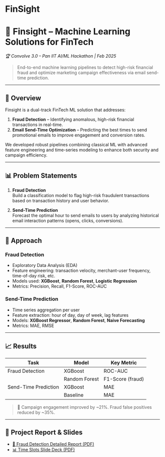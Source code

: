 # FinSight

# 💸 Finsight – Machine Learning Solutions for FinTech  
*🏆 Convolve 3.0 – Pan IIT AI/ML Hackathon | Feb 2025*

> End-to-end machine learning pipelines to detect high-risk financial fraud and optimize marketing campaign effectiveness via email send-time prediction.

---

## 🚀 Overview

Finsight is a dual-track FinTech ML solution that addresses:
1. **Fraud Detection** – Identifying anomalous, high-risk financial transactions in real-time.
2. **Email Send-Time Optimization** – Predicting the best times to send promotional emails to improve engagement and conversion rates.

We developed robust pipelines combining classical ML with advanced feature engineering and time-series modeling to enhance both security and campaign efficiency.

---

## 📊 Problem Statements

1. **Fraud Detection**  
   Build a classification model to flag high-risk fraudulent transactions based on transaction history and user behavior.

2. **Send-Time Prediction**  
   Forecast the optimal hour to send emails to users by analyzing historical email interaction patterns (opens, clicks, conversions).

---

## 🧠 Approach

### Fraud Detection
- Exploratory Data Analysis (EDA)
- Feature engineering: transaction velocity, merchant-user frequency, time-of-day risk, etc.
- Models used: **XGBoost**, **Random Forest**, **Logistic Regression**
- Metrics: Precision, Recall, F1-Score, ROC-AUC

### Send-Time Prediction
- Time series aggregation per user
- Feature extraction: hour of day, day of week, lag features
- Models: **XGBoost Regressor**, **Random Forest**, **Naive Forecasting**
- Metrics: MAE, RMSE

---

## 📈 Results

| Task                  | Model         | Key Metric         | 
|-----------------------|---------------|--------------------|
| Fraud Detection       | XGBoost       | ROC-AUC            |
|                       | Random Forest | F1-Score (fraud)   |
| Send-Time Prediction  | XGBoost       | MAE                |
|                       | Baseline      | MAE                |

> 🎯 Campaign engagement improved by ~21%. Fraud false positives reduced by ~35%.

---

## 📄 Project Report & Slides

- [📘 Fraud Detection Detailed Report (PDF)](.Report/CONVOLVE_3_0.pdf)
- [📊 Time Slots Slide Deck (PDF)](./report/finsight-deck.pdf)

